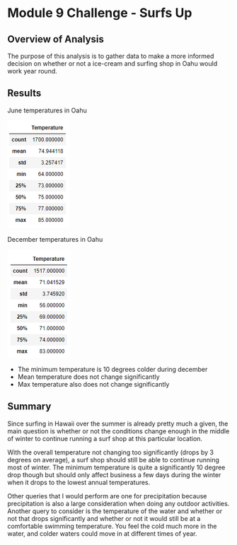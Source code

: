 # Module 9 Challenge - Surfs Up

## Overview of Analysis
The purpose of this analysis is to gather data to make a more informed decision on whether or not a ice-cream and surfing shop in Oahu would work year round. 

## Results
June temperatures in Oahu

![This is an image](/resources/june_temps.png)

December temperatures in Oahu

![This is an image](/resources/december_temps.png)

 - The minimum temperature is 10 degrees colder during december
 - Mean temperature does not change significantly
 - Max temperature also does not change significantly

## Summary
Since surfing in Hawaii over the summer is already pretty much a given, the main question is whether or not the conditions change enough in the middle of winter to continue running a surf shop at this particular location. 

With the overall temperature not changing too significantly (drops by 3 degrees on average), a surf shop should still be able to continue running most of winter. The minimum temperature is quite a significantly 10 degree drop though but should only affect business a few days during the winter when it drops to the lowest annual temperatures.

Other queries that I would perform are one for precipitation because precipitation is also a large consideration when doing any outdoor activities. 
Another query to consider is the temperature of the water and whether or not that drops significantly and whether or not it would still be at a comfortable swimming temperature. You feel the cold much more in the water, and colder waters could move in at different times of year. 

